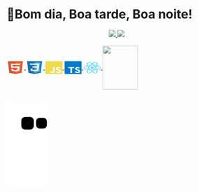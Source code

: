 <h1> 🌌Bom dia, Boa tarde, Boa noite! </h1>
<div align="center">
  <a href="https://github.com/JVMC42">
  <img height="180em" src="https://github-readme-stats.vercel.app/api?username=JVMC42&show_icons=true&theme=midnight-purple&include_all_commits=true&count_private=true"/>
  <img height="180em" src="https://github-readme-stats.vercel.app/api/top-langs/?username=JVMC42&layout=compact&langs_count=7&theme=midnight-purple"/>
</div>
<div style="display: inline_block"><br>
  
  <img align="center"  height="30" width="40" src="https://raw.githubusercontent.com/devicons/devicon/master/icons/html5/html5-original.svg">
  <img align="center"  height="30" width="40" src="https://raw.githubusercontent.com/devicons/devicon/master/icons/css3/css3-original.svg">
  <img align="center"  height="30" width="40" src="https://raw.githubusercontent.com/devicons/devicon/master/icons/javascript/javascript-plain.svg">
  <img align="center"  height="30" width="40" src="https://raw.githubusercontent.com/devicons/devicon/master/icons/typescript/typescript-plain.svg">
  <img align="center"  height="30" width="40" src="https://raw.githubusercontent.com/devicons/devicon/master/icons/react/react-original.svg">
  <img align="center"  height="100" width="80" src="https://cdn.jsdelivr.net/gh/devicons/devicon/icons/nodejs/nodejs-original-wordmark.svg" />
   
</div>
  
  ##
<div> 
  
 
  ![Snake animation](https://github.com/JVMC42/JVMC42/blob/output/github-contribution-grid-snake.svg)
 
</div>
